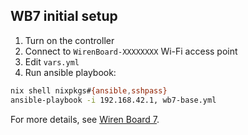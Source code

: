 ## WB7 initial setup
1. Turn on the controller
2. Connect to `WirenBoard-XXXXXXXX` Wi-Fi access point
3. Edit `vars.yml`
4. Run ansible playbook:
```sh
nix shell nixpkgs#{ansible,sshpass}
ansible-playbook -i 192.168.42.1, wb7-base.yml
```
For more details, see [Wiren Board 7](https://wirenboard.com/wiki/Wiren_Board_7#%D0%A7%D1%82%D0%BE_%D0%B4%D0%B0%D0%BB%D1%8C%D1%88%D0%B5).
